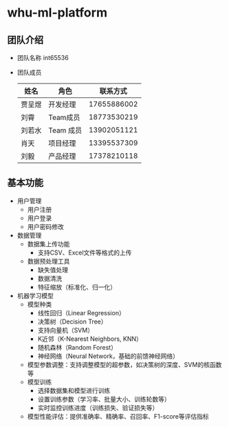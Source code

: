 # whu-ml-platform
## 团队介绍
- 团队名称 int65536
- 团队成员
  
    | 姓名  | 角色      | 联系方式         |
    |-----|---------|--------------|
    | 贾呈煜 | 开发经理    | 17655886002  |
    | 刘霄  | Team成员  | 18773530219  |
    | 刘若水 | Team 成员 | 13902051121  |
    | 肖天  | 项目经理    | 13395537309  |
    | 刘毅  | 产品经理    | 17378210118  |

## 基本功能
- 用户管理
    - 用户注册
    - 用户登录
    - 用户密码修改
- 数据管理
    - 数据集上传功能
        - 支持CSV、Excel文件等格式的上传
    - 数据预处理工具
        - 缺失值处理
        - 数据清洗
        - 特征缩放（标准化、归一化）
- 机器学习模型
    - 模型种类
        - 线性回归（Linear Regression）
        - 决策树（Decision Tree）
        - 支持向量机（SVM）
        - K近邻（K-Nearest Neighbors, KNN）
        - 随机森林（Random Forest）
        - 神经网络（Neural Network，基础的前馈神经网络）
    - 模型参数调整：支持调整模型的超参数，如决策树的深度、SVM的核函数等
    - 模型训练
        - 选择数据集和模型进行训练
        - 设置训练参数（学习率、批量大小、训练轮数等）
        - 实时监控训练进度（训练损失、验证损失等）
    - 模型性能评估：提供准确率、精确率、召回率、F1-score等评估指标


